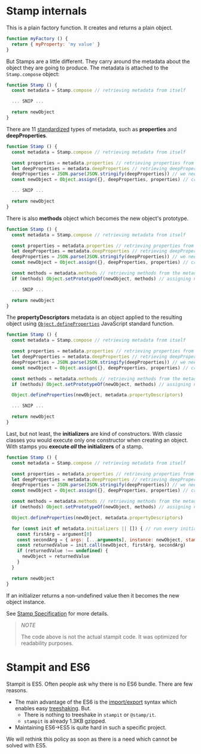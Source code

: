# Stamp internals

This is a plain factory function. It creates and returns a plain object.

```js
function myFactory () {
  return { myProperty: 'my value' }
}
```

But Stamps are a little different. They carry around the metadata about the object they are going to produce. The metadata is attached to the `Stamp.compose` object:

```js
function Stamp () {
  const metadata = Stamp.compose // retrieving metadata from itself

  ... SNIP ...

  return newObject
}
```

There are 11 [standardized](/specification.md) types of metadata, such as **properties** and **deepProperties**.

```js
function Stamp () {
  const metadata = Stamp.compose // retrieving metadata from itself

  const properties = metadata.properties // retrieving properties from the metadata
  let deepProperties = metadata.deepProperties // retrieving deepProperties from the metadata
  deepProperties = JSON.parse(JSON.stringify(deepProperties)) // we need to clone deepProperties
  const newObject = Object.assign({}, deepProperties, properties) // creating new object using the properties

  ... SNIP ...

  return newObject
}
```

There is also **methods** object which becomes the new object's prototype.

```js
function Stamp () {
  const metadata = Stamp.compose // retrieving metadata from itself

  const properties = metadata.properties // retrieving properties from the metadata
  let deepProperties = metadata.deepProperties // retrieving deepProperties from the metadata
  deepProperties = JSON.parse(JSON.stringify(deepProperties)) // we need to clone deepProperties
  const newObject = Object.assign({}, deepProperties, properties) // creating new object using the properties

  const methods = metadata.methods // retrieving methods from the metadata
  if (methods) Object.setPrototypeOf(newObject, methods) // assigning new object's prototype

  ... SNIP ...

  return newObject
}
```

The **propertyDescriptors** metadata is an object applied to the resulting object using [`Object.defineProperties`](https://mdn.io/defineProperties) JavaScript standard function.

```js
function Stamp () {
  const metadata = Stamp.compose // retrieving metadata from itself

  const properties = metadata.properties // retrieving properties from the metadata
  let deepProperties = metadata.deepProperties // retrieving deepProperties from the metadata
  deepProperties = JSON.parse(JSON.stringify(deepProperties)) // we need to clone deepProperties
  const newObject = Object.assign({}, deepProperties, properties) // creating new object using the properties

  const methods = metadata.methods // retrieving methods from the metadata
  if (methods) Object.setPrototypeOf(newObject, methods) // assigning new object's prototype

  Object.defineProperties(newObject, metadata.propertyDescriptors)

  ... SNIP ...

  return newObject
}
```

Last, but not least, the **initializers** are kind of constructors. With classic classes you would execute only one constructor when creating an object. With stamps you **execute **_**all**_** the initializers** of a stamp.

```js
function Stamp () {
  const metadata = Stamp.compose // retrieving metadata from itself

  const properties = metadata.properties // retrieving properties from the metadata
  let deepProperties = metadata.deepProperties // retrieving deepProperties from the metadata
  deepProperties = JSON.parse(JSON.stringify(deepProperties)) // we need to clone deepProperties
  const newObject = Object.assign({}, deepProperties, properties) // creating new object using the properties

  const methods = metadata.methods // retrieving methods from the metadata
  if (methods) Object.setPrototypeOf(newObject, methods) // assigning new object's prototype

  Object.defineProperties(newObject, metadata.propertyDescriptors)

  for (const init of metadata.initializers || []) { // run every initializer one by one
    const firstArg = argument[0]
    const secondArg = { args: [...arguments], instance: newObject, stamp: Stamp }
    const returnedValue = init.call(newObject, firstArg, secondArg)
    if (returnedValue !== undefined) {
      newObject = returnedValue
    }
  }

  return newObject
}
```

If an initializer returns a non-undefined value then it becomes the new object instance.

See [Stamp Specification](/specification.md) for more details.

> _NOTE_
>
> The code above is not the actual stampit code. It was optimized for readability purposes.

# Stampit and ES6

Stampit is ES5. Often people ask why there is no ES6 bundle. There are few reasons.

* The main advantage of the ES6 is the [import/export](https://developer.mozilla.org/en-US/docs/Web/JavaScript/Reference/Statements/import) syntax which enables easy [treeshaking](https://developer.mozilla.org/en-US/docs/Glossary/Tree_shaking). But.
  * There is nothing to treeshake in `stampit` or `@stamp/it`.
  * `stampit` is already 1.3KB gzipped.
* Maintaining ES6-&gt;ES5 is quite hard in such a specific project.

We will rethink this policy as soon as there is a need which cannot be solved with ES5.

